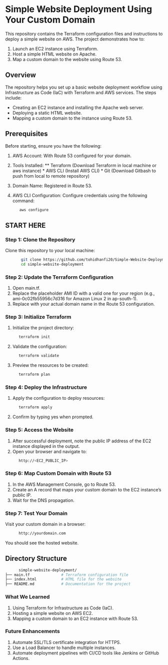 # Simple Website Deployment Using Your Custom Domain

This repository contains the Terraform configuration files and instructions to deploy a simple website on AWS. The project demonstrates how to:

1. Launch an EC2 instance using Terraform.
2. Host a simple HTML website on Apache.
3. Map a custom domain to the website using Route 53.

## Overview
The repository helps you set up a basic website deployment workflow using Infrastructure as Code (IaC) with Terraform and AWS services. The steps include:

* Creating an EC2 instance and installing the Apache web server.
* Deploying a static HTML website.
* Mapping a custom domain to the instance using Route 53.

## Prerequisites
Before starting, ensure you have the following:

1. AWS Account: With Route 53 configured for your domain.
2. Tools Installed:
                   ** Terraform (Download Terraform in local machine or aws instance)
                   * AWS CLI (Install AWS CLI)
                   * Git (Download Gitbash to push from local to remote repository)

3. Domain Name: Registered in Route 53.
4. AWS CLI Configuration: Configure credentials using the following command:
   ```bash
      aws configure  
   ```
## START HERE

### Step 1: Clone the Repository
Clone this repository to your local machine:
  ```bash
         git clone https://github.com/tohidhanfi20/Simple-Website-Deployment.git 
         cd simple-website-deployment  
  ```
### Step 2: Update the Terraform Configuration
1. Open main.tf.
2. Replace the placeholder AMI ID with a valid one for your region (e.g., ami-0c02fb55956c7d316 for Amazon Linux 2 in ap-south-1).
3. Replace <your-domain-name> with your actual domain name in the Route 53 configuration.

### Step 3: Initialize Terraform
1. Initialize the project directory:
```bash
      terraform init    
```
2. Validate the configuration:
```bash
      terraform validate    
```
3. Preview the resources to be created:
```bash
      terraform plan      
```
### Step 4: Deploy the Infrastructure

1. Apply the configuration to deploy resources:
```bash
      terraform apply      
```
2. Confirm by typing yes when prompted.

### Step 5: Access the Website

1. After successful deployment, note the public IP address of the EC2 instance displayed in the output.
2. Open your browser and navigate to:
```bash
      http://<EC2_PUBLIC_IP>       
```
### Step 6: Map Custom Domain with Route 53

1. In the AWS Management Console, go to Route 53.
2. Create an A record that maps your custom domain to the EC2 instance’s public IP.
3. Wait for the DNS propagation.

### Step 7: Test Your Domain

Visit your custom domain in a browser:
```bash
      http://yourdomain.com       
```
You should see the hosted website.
## Directory Structure
```bash
      simple-website-deployment/  
├── main.tf              # Terraform configuration file  
├── index.html           # HTML file for the website  
├── README.md            # Documentation for the project
```
### What We Learned
1. Using Terraform for Infrastructure as Code (IaC).
2. Hosting a simple website on AWS EC2.
3. Mapping a custom domain to an EC2 instance with Route 53.

### Future Enhancements
1. Automate SSL/TLS certificate integration for HTTPS.
2. Use a Load Balancer to handle multiple instances.
3. Automate deployment pipelines with CI/CD tools like Jenkins or GitHub Actions.








